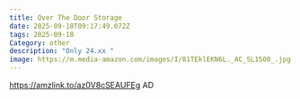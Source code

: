 ```yaml
---
title: Over The Door Storage
date: 2025-09-18T09:17:49.072Z
tags: 2025-09-18
Category: other
description: "Only 24.xx "
image: https://m.media-amazon.com/images/I/81TEklEKN6L._AC_SL1500_.jpg
---
```

https://amzlink.to/az0V8cSEAUFEg
AD